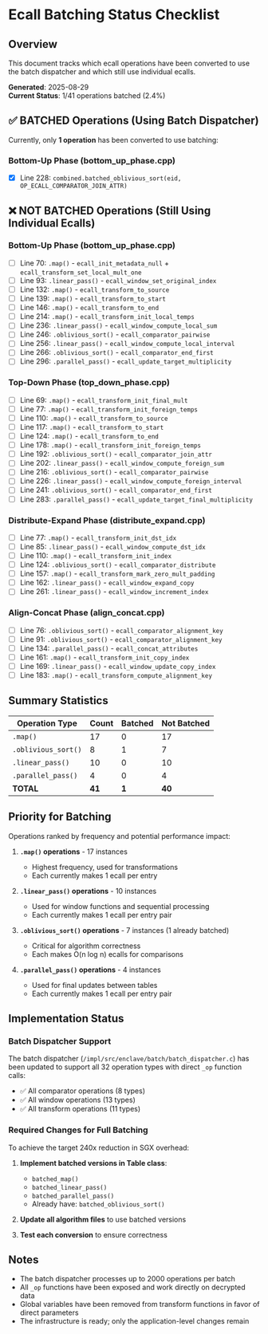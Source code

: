 # Ecall Batching Status Checklist

## Overview
This document tracks which ecall operations have been converted to use the batch dispatcher and which still use individual ecalls.

**Generated**: 2025-08-29  
**Current Status**: 1/41 operations batched (2.4%)

## ✅ BATCHED Operations (Using Batch Dispatcher)

Currently, only **1 operation** has been converted to use batching:

### Bottom-Up Phase (bottom_up_phase.cpp)
- [x] Line 228: `combined.batched_oblivious_sort(eid, OP_ECALL_COMPARATOR_JOIN_ATTR)`

## ❌ NOT BATCHED Operations (Still Using Individual Ecalls)

### Bottom-Up Phase (bottom_up_phase.cpp)
- [ ] Line 70: `.map()` - `ecall_init_metadata_null` + `ecall_transform_set_local_mult_one`
- [ ] Line 93: `.linear_pass()` - `ecall_window_set_original_index`
- [ ] Line 132: `.map()` - `ecall_transform_to_source`
- [ ] Line 139: `.map()` - `ecall_transform_to_start`
- [ ] Line 146: `.map()` - `ecall_transform_to_end`
- [ ] Line 214: `.map()` - `ecall_transform_init_local_temps`
- [ ] Line 236: `.linear_pass()` - `ecall_window_compute_local_sum`
- [ ] Line 246: `.oblivious_sort()` - `ecall_comparator_pairwise`
- [ ] Line 256: `.linear_pass()` - `ecall_window_compute_local_interval`
- [ ] Line 266: `.oblivious_sort()` - `ecall_comparator_end_first`
- [ ] Line 296: `.parallel_pass()` - `ecall_update_target_multiplicity`

### Top-Down Phase (top_down_phase.cpp)
- [ ] Line 69: `.map()` - `ecall_transform_init_final_mult`
- [ ] Line 77: `.map()` - `ecall_transform_init_foreign_temps`
- [ ] Line 110: `.map()` - `ecall_transform_to_source`
- [ ] Line 117: `.map()` - `ecall_transform_to_start`
- [ ] Line 124: `.map()` - `ecall_transform_to_end`
- [ ] Line 178: `.map()` - `ecall_transform_init_foreign_temps`
- [ ] Line 192: `.oblivious_sort()` - `ecall_comparator_join_attr`
- [ ] Line 202: `.linear_pass()` - `ecall_window_compute_foreign_sum`
- [ ] Line 216: `.oblivious_sort()` - `ecall_comparator_pairwise`
- [ ] Line 226: `.linear_pass()` - `ecall_window_compute_foreign_interval`
- [ ] Line 241: `.oblivious_sort()` - `ecall_comparator_end_first`
- [ ] Line 283: `.parallel_pass()` - `ecall_update_target_final_multiplicity`

### Distribute-Expand Phase (distribute_expand.cpp)
- [ ] Line 77: `.map()` - `ecall_transform_init_dst_idx`
- [ ] Line 85: `.linear_pass()` - `ecall_window_compute_dst_idx`
- [ ] Line 110: `.map()` - `ecall_transform_init_index`
- [ ] Line 124: `.oblivious_sort()` - `ecall_comparator_distribute`
- [ ] Line 157: `.map()` - `ecall_transform_mark_zero_mult_padding`
- [ ] Line 162: `.linear_pass()` - `ecall_window_expand_copy`
- [ ] Line 261: `.linear_pass()` - `ecall_window_increment_index`

### Align-Concat Phase (align_concat.cpp)
- [ ] Line 76: `.oblivious_sort()` - `ecall_comparator_alignment_key`
- [ ] Line 91: `.oblivious_sort()` - `ecall_comparator_alignment_key`
- [ ] Line 134: `.parallel_pass()` - `ecall_concat_attributes`
- [ ] Line 161: `.map()` - `ecall_transform_init_copy_index`
- [ ] Line 169: `.linear_pass()` - `ecall_window_update_copy_index`
- [ ] Line 183: `.map()` - `ecall_transform_compute_alignment_key`

## Summary Statistics

| Operation Type | Count | Batched | Not Batched |
|---------------|-------|---------|-------------|
| `.map()` | 17 | 0 | 17 |
| `.oblivious_sort()` | 8 | 1 | 7 |
| `.linear_pass()` | 10 | 0 | 10 |
| `.parallel_pass()` | 4 | 0 | 4 |
| **TOTAL** | **41** | **1** | **40** |

## Priority for Batching

Operations ranked by frequency and potential performance impact:

1. **`.map()` operations** - 17 instances
   - Highest frequency, used for transformations
   - Each currently makes 1 ecall per entry
   
2. **`.linear_pass()` operations** - 10 instances
   - Used for window functions and sequential processing
   - Each currently makes 1 ecall per entry pair
   
3. **`.oblivious_sort()` operations** - 7 instances (1 already batched)
   - Critical for algorithm correctness
   - Each makes O(n log n) ecalls for comparisons
   
4. **`.parallel_pass()` operations** - 4 instances
   - Used for final updates between tables
   - Each currently makes 1 ecall per entry pair

## Implementation Status

### Batch Dispatcher Support
The batch dispatcher (`/impl/src/enclave/batch/batch_dispatcher.c`) has been updated to support all 32 operation types with direct `_op` function calls:

- ✅ All comparator operations (8 types)
- ✅ All window operations (13 types)
- ✅ All transform operations (11 types)

### Required Changes for Full Batching

To achieve the target 240x reduction in SGX overhead:

1. **Implement batched versions in Table class**:
   - `batched_map()` 
   - `batched_linear_pass()`
   - `batched_parallel_pass()`
   - Already have: `batched_oblivious_sort()`

2. **Update all algorithm files** to use batched versions

3. **Test each conversion** to ensure correctness

## Notes

- The batch dispatcher processes up to 2000 operations per batch
- All `_op` functions have been exposed and work directly on decrypted data
- Global variables have been removed from transform functions in favor of direct parameters
- The infrastructure is ready; only the application-level changes remain